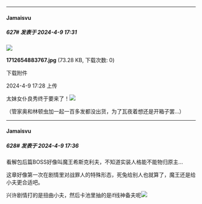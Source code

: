 ﻿
*****

####  Jamaisvu  
##### 627#       发表于 2024-4-9 17:31

<img src="https://img.saraba1st.com/forum/202404/09/172855kfalb46rv6zmdrfp.jpg" referrerpolicy="no-referrer">

<strong>1712654883767.jpg</strong> (73.28 KB, 下载次数: 0)

下载附件

2024-4-9 17:28 上传

太妹女仆良秀终于要来了！<img src="https://static.saraba1st.com/image/smiley/face2017/079.png" referrerpolicy="no-referrer">

（管家奥和林顿虫加一起一百多发都没出货，为了瓦夜着想还是开箱子罢...）


*****

####  Jamaisvu  
##### 628#       发表于 2024-4-9 17:36

看解包后篇BOSS好像叫魔王希斯克利夫，不知道实装人格能不能物归原主...

这章好像第一次在剧情里对战罪人的特殊形态，死兔给别人也就算了，魔王还是给小夫更合适吧。

兴许剧情打的是扭曲小夫，然后卡池里抽的是if线神备夫呢<img src="https://static.saraba1st.com/image/smiley/face2017/040.png" referrerpolicy="no-referrer">


